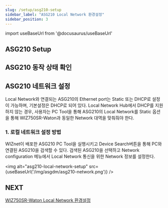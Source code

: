 ```yaml
---
slug: /setup/asg210-setup
sidebar_label: "ASG210 Local Network 환경설정"
sidebar_position: 3
---
```


import useBaseUrl from '@docusaurus/useBaseUrl'

## ASG210 Setup


## ASG210 동작 상태 확인


## ASG210 네트워크 설정
Local Network와 연결되는 ASG210의 Ethernet port는 Static 또는 DHCP로 설정이 가능하며, 기본설정은 DHCP로 되어 있다. Local Network Hub에서 DHCP를 지원하지 않는 경우, 사용자는 PC Tool을 통해 ASG210의 Local Network를 Static 옵션을 통해 WIZ750SR-Waton과 동일한 Network 대역을 맞춰줘야 한다.

### 1. 로컬 네트워크 설정 방법
WIZnet이 배포한 ASG210 PC Tool을 실행시키고 Device Search버튼을 통해 PC와 연결된 ASG210을 검색할 수 있다. 검색된 ASG210을 선택하고 Network configuration 메뉴에서 Local Network 통신을 위한 Network 정보를 설정한다.

<img alt="asg210-local-network-setup" src={useBaseUrl('/img/asgdm/asg210-network.png')} />

## NEXT
[WIZ750SR-Waton Local Network 환경설정](/wiz750sr-waton)